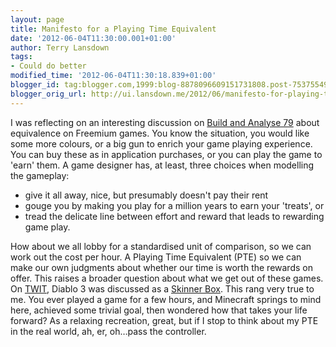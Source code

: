 ```yaml
---
layout: page
title: Manifesto for a Playing Time Equivalent
date: '2012-06-04T11:30:00.001+01:00'
author: Terry Lansdown
tags:
- Could do better
modified_time: '2012-06-04T11:30:18.839+01:00'
blogger_id: tag:blogger.com,1999:blog-8878096609151731808.post-7537554927204965860
blogger_orig_url: http://ui.lansdown.me/2012/06/manifesto-for-playing-time-equivalent.html
---
```


<p>I was reflecting on an interesting discussion on <a href="http://5by5.tv/buildanalyze/79">Build and Analyse 79</a> about equivalence on Freemium games. You know the situation, you would like some more colours, or a big gun to enrich your game playing experience. You can buy these as in application purchases, or you can play the game to 'earn' them. A game designer has, at least, three choices when modelling the gameplay:</p><ul><li>give it all away, nice, but presumably doesn't pay their rent</li><li>gouge you by making you play for a million years to earn your 'treats', or</li><li>tread the delicate line between effort and reward that leads to rewarding game play.</li></ul><p>How about we all lobby for a standardised unit of comparison, so we can work out the cost per hour. A Playing Time Equivalent (PTE) so we can make our own judgments about whether our time is worth the rewards on offer. This raises a broader question about what we get out of these games. On <a href="http://twit.tv/show/this-week-in-tech/355">TWIT</a>, Diablo 3 was discussed as a <a href="https://en.wikipedia.org/wiki/Operant_conditioning_chamber">Skinner Box</a>. This rang very true to me. You ever played a game for a few hours, and Minecraft springs to mind here, achieved some trivial goal, then wondered how that takes your life forward? As a relaxing recreation, great, but if I stop to think about my PTE in the real world, ah, er, oh…pass the controller.</p>